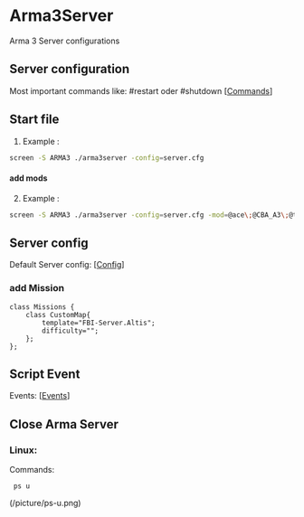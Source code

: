 # Arma3Server
Arma 3 Server configurations

## Server configuration
Most important commands like: #restart oder #shutdown
[[Commands](https://community.bistudio.com/wiki/Multiplayer_Server_Commands)]

## Start file
1. Example : 

```.sh
screen -S ARMA3 ./arma3server -config=server.cfg   
```
#### add mods
2. Example : 

```.sh
screen -S ARMA3 ./arma3server -config=server.cfg -mod=@ace\;@CBA_A3\;@task_force_radio\;@CUP\ Units\;@CUP\ Vehicles\;@CUP\ Weapons\;
```

## Server config
Default Server config: [[Config](https://community.bistudio.com/wiki/server.cfg)]

### add Mission
```sqf
class Missions {
	class CustomMap{
	    template="FBI-Server.Altis";
	    difficulty="";
	};
};
```
## Script Event
Events: [[Events](https://community.bistudio.com/wiki/Event_Scripts)]

## Close Arma Server
### Linux: 
Commands:

```shell
 ps u
```
(/picture/ps-u.png)

